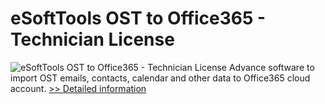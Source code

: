 # eSoftTools OST to Office365 - Technician License
![eSoftTools OST to Office365 - Technician License](https://mycommerce.akamaized.net/api/pimages/P300977412/BIG/300977412.PNG)
Advance software to import OST emails, contacts, calendar and other data to Office365 cloud account.
[>> Detailed information](https://secure.shareit.com/shareit/product.html?productid=300977412&affiliateid=200057808)